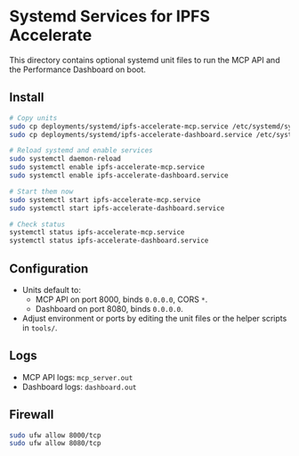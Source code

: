 # Systemd Services for IPFS Accelerate

This directory contains optional systemd unit files to run the MCP API and the Performance Dashboard on boot.

## Install

```bash
# Copy units
sudo cp deployments/systemd/ipfs-accelerate-mcp.service /etc/systemd/system/
sudo cp deployments/systemd/ipfs-accelerate-dashboard.service /etc/systemd/system/

# Reload systemd and enable services
sudo systemctl daemon-reload
sudo systemctl enable ipfs-accelerate-mcp.service
sudo systemctl enable ipfs-accelerate-dashboard.service

# Start them now
sudo systemctl start ipfs-accelerate-mcp.service
sudo systemctl start ipfs-accelerate-dashboard.service

# Check status
systemctl status ipfs-accelerate-mcp.service
systemctl status ipfs-accelerate-dashboard.service
```

## Configuration
- Units default to:
  - MCP API on port 8000, binds `0.0.0.0`, CORS `*`.
  - Dashboard on port 8080, binds `0.0.0.0`.
- Adjust environment or ports by editing the unit files or the helper scripts in `tools/`.

## Logs
- MCP API logs: `mcp_server.out`
- Dashboard logs: `dashboard.out`

## Firewall
```bash
sudo ufw allow 8000/tcp
sudo ufw allow 8080/tcp
```